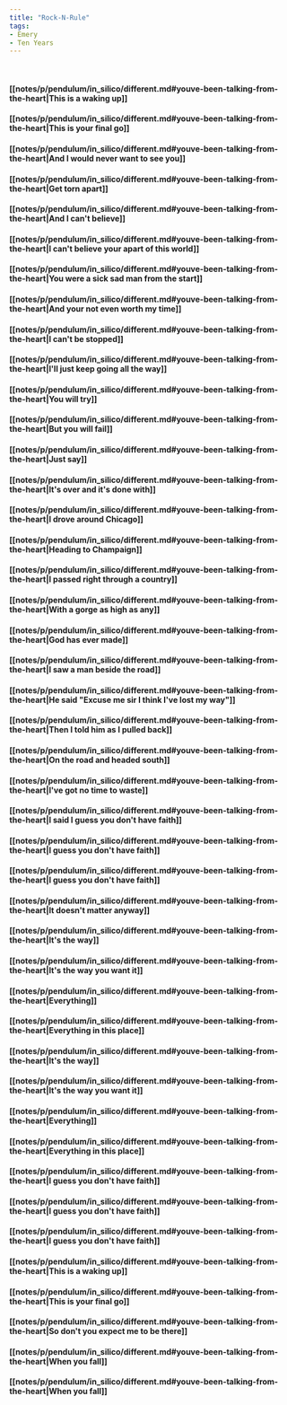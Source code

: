 ```yaml
---
title: "Rock-N-Rule"
tags:
- Emery
- Ten Years
---
```

&nbsp;
#### [[notes/p/pendulum/in_silico/different.md#youve-been-talking-from-the-heart|This is a waking up]]
#### [[notes/p/pendulum/in_silico/different.md#youve-been-talking-from-the-heart|This is your final go]]
#### [[notes/p/pendulum/in_silico/different.md#youve-been-talking-from-the-heart|And I would never want to see you]]
#### [[notes/p/pendulum/in_silico/different.md#youve-been-talking-from-the-heart|Get torn apart]]
#### [[notes/p/pendulum/in_silico/different.md#youve-been-talking-from-the-heart|And I can't believe]]
#### [[notes/p/pendulum/in_silico/different.md#youve-been-talking-from-the-heart|I can't believe your apart of this world]]
#### [[notes/p/pendulum/in_silico/different.md#youve-been-talking-from-the-heart|You were a sick sad man from the start]]
#### [[notes/p/pendulum/in_silico/different.md#youve-been-talking-from-the-heart|And your not even worth my time]]
#### [[notes/p/pendulum/in_silico/different.md#youve-been-talking-from-the-heart|I can't be stopped]]
#### [[notes/p/pendulum/in_silico/different.md#youve-been-talking-from-the-heart|I'll just keep going all the way]]
#### [[notes/p/pendulum/in_silico/different.md#youve-been-talking-from-the-heart|You will try]]
#### [[notes/p/pendulum/in_silico/different.md#youve-been-talking-from-the-heart|But you will fail]]
#### [[notes/p/pendulum/in_silico/different.md#youve-been-talking-from-the-heart|Just say]]
#### [[notes/p/pendulum/in_silico/different.md#youve-been-talking-from-the-heart|It's over and it's done with]]
#### [[notes/p/pendulum/in_silico/different.md#youve-been-talking-from-the-heart|I drove around Chicago]]
#### [[notes/p/pendulum/in_silico/different.md#youve-been-talking-from-the-heart|Heading to Champaign]]
#### [[notes/p/pendulum/in_silico/different.md#youve-been-talking-from-the-heart|I passed right through a country]]
#### [[notes/p/pendulum/in_silico/different.md#youve-been-talking-from-the-heart|With a gorge as high as any]]
#### [[notes/p/pendulum/in_silico/different.md#youve-been-talking-from-the-heart|God has ever made]]
#### [[notes/p/pendulum/in_silico/different.md#youve-been-talking-from-the-heart|I saw a man beside the road]]
#### [[notes/p/pendulum/in_silico/different.md#youve-been-talking-from-the-heart|He said "Excuse me sir I think I've lost my way"]]
#### [[notes/p/pendulum/in_silico/different.md#youve-been-talking-from-the-heart|Then I told him as I pulled back]]
#### [[notes/p/pendulum/in_silico/different.md#youve-been-talking-from-the-heart|On the road and headed south]]
#### [[notes/p/pendulum/in_silico/different.md#youve-been-talking-from-the-heart|I've got no time to waste]]
#### [[notes/p/pendulum/in_silico/different.md#youve-been-talking-from-the-heart|I said I guess you don't have faith]]
#### [[notes/p/pendulum/in_silico/different.md#youve-been-talking-from-the-heart|I guess you don't have faith]]
#### [[notes/p/pendulum/in_silico/different.md#youve-been-talking-from-the-heart|I guess you don't have faith]]
#### [[notes/p/pendulum/in_silico/different.md#youve-been-talking-from-the-heart|It doesn't matter anyway]]
#### [[notes/p/pendulum/in_silico/different.md#youve-been-talking-from-the-heart|It's the way]]
#### [[notes/p/pendulum/in_silico/different.md#youve-been-talking-from-the-heart|It's the way you want it]]
#### [[notes/p/pendulum/in_silico/different.md#youve-been-talking-from-the-heart|Everything]]
#### [[notes/p/pendulum/in_silico/different.md#youve-been-talking-from-the-heart|Everything in this place]]
#### [[notes/p/pendulum/in_silico/different.md#youve-been-talking-from-the-heart|It's the way]]
#### [[notes/p/pendulum/in_silico/different.md#youve-been-talking-from-the-heart|It's the way you want it]]
#### [[notes/p/pendulum/in_silico/different.md#youve-been-talking-from-the-heart|Everything]]
#### [[notes/p/pendulum/in_silico/different.md#youve-been-talking-from-the-heart|Everything in this place]]
#### [[notes/p/pendulum/in_silico/different.md#youve-been-talking-from-the-heart|I guess you don't have faith]]
#### [[notes/p/pendulum/in_silico/different.md#youve-been-talking-from-the-heart|I guess you don't have faith]]
#### [[notes/p/pendulum/in_silico/different.md#youve-been-talking-from-the-heart|I guess you don't have faith]]
#### [[notes/p/pendulum/in_silico/different.md#youve-been-talking-from-the-heart|This is a waking up]]
#### [[notes/p/pendulum/in_silico/different.md#youve-been-talking-from-the-heart|This is your final go]]
#### [[notes/p/pendulum/in_silico/different.md#youve-been-talking-from-the-heart|So don't you expect me to be there]]
#### [[notes/p/pendulum/in_silico/different.md#youve-been-talking-from-the-heart|When you fall]]
#### [[notes/p/pendulum/in_silico/different.md#youve-been-talking-from-the-heart|When you fall]]
